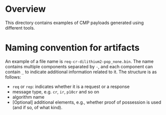 # Overview
This directory contains examples of CMP payloads generated using different tools.

# Naming convention for artifacts
An example of a file name is `req-cr-dilithium2-pop_none.bin`. The name contains multiple components separated by `-`, and each component can contain `_` to indicate additional information related to it. The structure is as follows:

- `req` or `rep`: indicates whether it is a request or a response
- message type, e.g. `cr`, `ir`, `p10cr` and so on
- algorithm name
- [Optional] additional elements, e.g., whether proof of possession is used (and if so, of what kind).